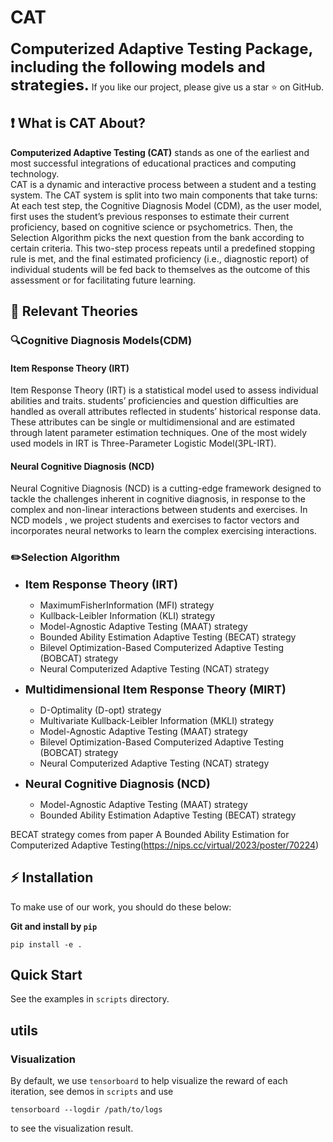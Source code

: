 # CAT
**<font size=5>Computerized Adaptive Testing Package, including the following models and strategies.</font>**
If you like our project, please give us a star ⭐ on GitHub.
<br>

## ❗ What is CAT About?
**Computerized Adaptive Testing (CAT)** stands as one of the earliest and most successful integrations of educational practices and computing technology.  
CAT is a dynamic and interactive process between a student and a testing system. The CAT system is split into two main components that take turns: At each test step, the Cognitive Diagnosis Model (CDM), as the user model, first uses the student’s previous  responses to estimate their current proficiency, based on cognitive science or psychometrics. Then, the Selection Algorithm picks the next question from the bank according to certain criteria.
This two-step process repeats until a predefined stopping rule is met, and the final estimated proficiency (i.e., diagnostic report) of individual students will be fed back to themselves as the outcome of this assessment or for facilitating future learning. 

## 📕 Relevant Theories
### 🔍Cognitive Diagnosis Models(CDM)
#### Item Response Theory (IRT)
Item Response Theory (IRT) is a statistical model used to assess individual abilities and traits. students’ proficiencies and question difficulties are handled as overall attributes reflected in students’ historical response data. These attributes can be single or multidimensional and are estimated through latent parameter estimation techniques.   One of the most widely used models in IRT is Three-Parameter Logistic Model(3PL-IRT).

#### Neural Cognitive Diagnosis (NCD)
Neural Cognitive Diagnosis (NCD) is a cutting-edge framework designed to tackle the challenges inherent in cognitive diagnosis, in response to the complex and non-linear interactions between students and exercises. In NCD models , we project students and exercises to factor vectors and incorporates neural networks to learn the complex exercising interactions. 

### ✏️Selection Algorithm

* **<font size=4>Item Response Theory (IRT)**</font>
  * MaximumFisherInformation (MFI) strategy
  * Kullback-Leibler Information (KLI) strategy
  * Model-Agnostic Adaptive Testing (MAAT) strategy
  * Bounded Ability Estimation Adaptive Testing (BECAT) strategy 
  * Bilevel Optimization-Based Computerized Adaptive Testing (BOBCAT) strategy 
  * Neural Computerized Adaptive Testing (NCAT) strategy 

* **<font size=4>Multidimensional Item Response Theory (MIRT)</font>**
  * D-Optimality (D-opt) strategy
  * Multivariate Kullback-Leibler Information (MKLI) strategy
  * Model-Agnostic Adaptive Testing (MAAT) strategy
  * Bilevel Optimization-Based Computerized Adaptive Testing (BOBCAT) strategy 
  * Neural Computerized Adaptive Testing (NCAT) strategy 
* **<font size=4>Neural Cognitive Diagnosis (NCD)</font>**
  * Model-Agnostic Adaptive Testing (MAAT) strategy
  * Bounded Ability Estimation Adaptive Testing (BECAT) strategy 
  
BECAT strategy comes from paper A Bounded Ability Estimation for Computerized Adaptive Testing(https://nips.cc/virtual/2023/poster/70224)

## ⚡ Installation
To make use of our work, you should do these below:

**Git and install by `pip`**

```
pip install -e .
```


## Quick Start

See the examples in `scripts` directory.

## utils

### Visualization

By default, we use `tensorboard` to help visualize the reward of each iteration, see demos in `scripts` and use

```
tensorboard --logdir /path/to/logs
```

to see the visualization result.
